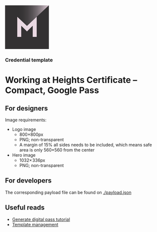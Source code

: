 [![MATTR](/docs/assets/mattr-logo-square.svg)](https://github.com/mattrglobal)

### Credential template  
# Working at Heights Certificate – Compact, Google Pass

## For designers

Image requirements: 

- Logo image
    - 800×800px
    - PNG; non-transparent
    - A margin of 15% all sides needs to be included, which means safe area is only 560×560 from the center
- Hero image
    - 1032× 336px
    - PNG; non-transparent

## For developers

The corresponding payload file can be found on [./payload.json](./payload.json)

## Useful reads

- [Generate digital pass tutorial](https://learn.mattr.global/guides/issuance/direct/compact#format-the-signed-compact-credential)
- [Template management](https://learn.mattr.global/guides/issuance/direct/compact/templates/google)
